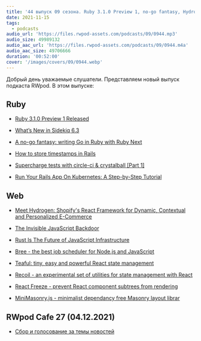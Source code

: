 ```yaml
---
title: '44 выпуск 09 сезона. Ruby 3.1.0 Preview 1, no-go fantasy, Hydrogen, Invisible JavaScript Backdoor, React Freeze и прочее'
date: 2021-11-15
tags:
  - podcasts
audio_url: 'https://files.rwpod-assets.com/podcasts/09/0944.mp3'
audio_size: 49989132
audio_aac_url: 'https://files.rwpod-assets.com/podcasts/09/0944.m4a'
audio_aac_size: 49706666
duration: '00:52:00'
cover: '/images/covers/09/0944.webp'
---
```


Добрый день уважаемые слушатели. Представляем новый выпуск подкаста RWpod. В этом выпуске:

## Ruby

- [Ruby 3.1.0 Preview 1 Released](https://www.ruby-lang.org/en/news/2021/11/09/ruby-3-1-0-preview1-released/)
- [What’s New in Sidekiq 6.3](https://www.mikeperham.com/2021/11/07/whats-new-in-sidekiq-6.3/)
- [A no-go fantasy: writing Go in Ruby with Ruby Next](https://evilmartians.com/chronicles/a-no-go-fantasy-writing-go-in-ruby-with-ruby-next)

- [How to store timestamps in Rails](https://www.mbronikowski.com/blog/timestamps-in-rails)
- [Supercharge tests with circle-ci & crystalball [Part 1]](https://www.mrinmoydas.com/blog/2021/09/18/supercharge-rspec-with-crystalball.html)
- [Run Your Rails App On Kubernetes: A Step-by-Step Tutorial](https://www.honeybadger.io/blog/rails-on-kubernetes/)

## Web

- [Meet Hydrogen: Shopify's React Framework for Dynamic, Contextual and Personalized E-Commerce](https://www.smashingmagazine.com/2021/11/hydrogen-react-framework-dynamic-contextual-personalized-ecommerce/)
- [The Invisible JavaScript Backdoor](https://certitude.consulting/blog/en/invisible-backdoor/)
- [Rust Is The Future of JavaScript Infrastructure](https://leerob.io/blog/rust)

- [Bree - the best job scheduler for Node.js and JavaScript](https://jobscheduler.net/#/)
- [Teaful: tiny, easy and powerful React state management](https://aralroca.com/blog/teaful)
- [Recoil - an experimental set of utilities for state management with React](https://github.com/facebookexperimental/Recoil/releases/tag/0.5.2)
- [React Freeze - prevent React component subtrees from rendering](https://github.com/software-mansion-labs/react-freeze)
- [MiniMasonry.js - minimalist dependancy free Masonry layout librar](https://github.com/Spope/MiniMasonry.js)

## RWpod Cafe 27 (04.12.2021)

- [Сбор и голосование за темы новостей](https://github.com/rwpod/cafe-discussions/discussions/12)

